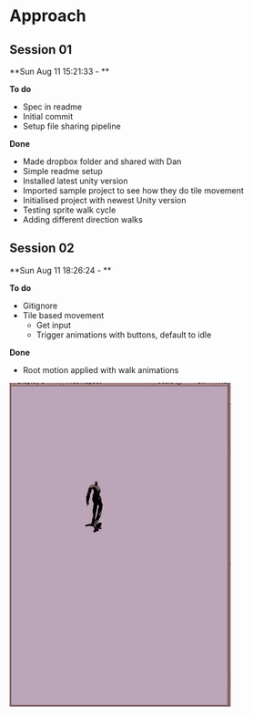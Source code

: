 # Approach

## Session 01

**Sun Aug 11 15:21:33 - **

**To do**
- Spec in readme
- Initial commit
- Setup file sharing pipeline

**Done**
- Made dropbox folder and shared with Dan
- Simple readme setup
- Installed latest unity version
- Imported sample project to see how they do tile movement
- Initialised project with newest Unity version
- Testing sprite walk cycle
- Adding different direction walks

## Session 02

**Sun Aug 11 18:26:24 - **

**To do**
- Gitignore
- Tile based movement
    - Get input
    - Trigger animations with buttons, default to idle 

**Done**
- Root motion applied with walk animations

![wip001](./images/wip001.gif)